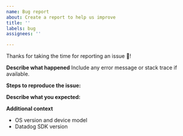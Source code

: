 ```yaml
---
name: Bug report
about: Create a report to help us improve
title: ''
labels: bug
assignees: ''

---
```


Thanks for taking the time for reporting an issue 🏅!

**Describe what happened**
Include any error message or stack trace if available.

**Steps to reproduce the issue:**

**Describe what you expected:**

**Additional context**
 - OS version and device model
 - Datadog SDK version
